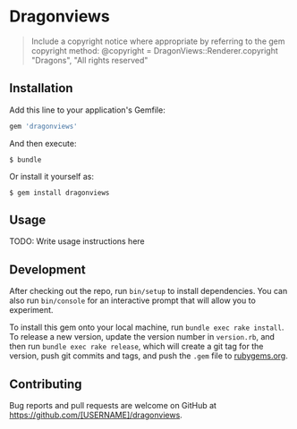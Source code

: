 # Dragonviews

> Include a copyright notice where appropriate by referring to the gem copyright method:
> @copyright = DragonViews::Renderer.copyright "Dragons", "All rights reserved"

## Installation

Add this line to your application's Gemfile:

```ruby
gem 'dragonviews'
```

And then execute:

    $ bundle

Or install it yourself as:

    $ gem install dragonviews

## Usage

TODO: Write usage instructions here

## Development

After checking out the repo, run `bin/setup` to install dependencies. You can also run `bin/console` for an interactive prompt that will allow you to experiment.

To install this gem onto your local machine, run `bundle exec rake install`. To release a new version, update the version number in `version.rb`, and then run `bundle exec rake release`, which will create a git tag for the version, push git commits and tags, and push the `.gem` file to [rubygems.org](https://rubygems.org).

## Contributing

Bug reports and pull requests are welcome on GitHub at https://github.com/[USERNAME]/dragonviews.
